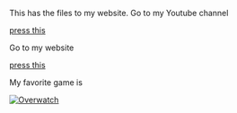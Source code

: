 <p style = font-family: "Times New Roman", Times, serif;>
  
This has the files to my website.
Go to my Youtube channel

<a href="https://www.youtube.com/channel/UChwyLZl8hIbeiRhvFFdZyzQ">press this</a>

Go to my website

<a href="https://gamingdoom.github.io/gamingdoom-web/ 	
">press this</a>

</p>



My favorite game is

<a href = "https://playoverwatch.com/en-us/"><img src="https://i.stack.imgur.com/yS8JZ.png" alt="Overwatch"></a>

